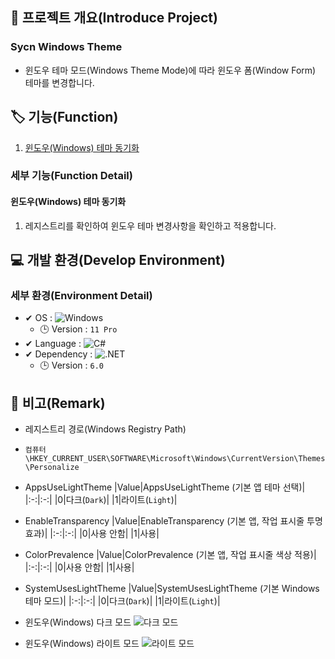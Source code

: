 ## 📕 프로젝트 개요(Introduce Project)

### Sycn Windows Theme

* 윈도우 테마 모드(Windows Theme Mode)에 따라 윈도우 폼(Window Form) 테마를 변경합니다.  

## 🏷️ 기능(Function)

1. [윈도우(Windows) 테마 동기화](#윈도우(Windows)-테마-동기화)

### 세부 기능(Function Detail)

#### 윈도우(Windows) 테마 동기화

   1. 레지스트리를 확인하여 윈도우 테마 변경사항을 확인하고 적용합니다.

## 💻 개발 환경(Develop Environment)

### 세부 환경(Environment Detail)

* ✔ OS : ![Windows](https://img.shields.io/badge/Windows-0078D6?style=flat-square&logo=Windows&logoColor=white)
  * 🕒 Version : `11 Pro`
* ✔ Language : ![C#](https://img.shields.io/badge/CSharp-239120?style=flat-square&logo=C-Sharp&logoColor=white)
* ✔ Dependency : ![.NET](https://img.shields.io/badge/.NET-512BD4?style=flat-square&logo=.NET&logoColor=white)
  * 🕒 Version : `6.0`

## 📖 비고(Remark)

* 레지스트리 경로(Windows Registry Path)
* `컴퓨터\HKEY_CURRENT_USER\SOFTWARE\Microsoft\Windows\CurrentVersion\Themes\Personalize`
* AppsUseLightTheme
   |Value|AppsUseLightTheme (기본 앱 테마 선택)|
   |:-:|:-:|
   |0|다크(`Dark`)|
   |1|라이트(`Light`)|
* EnableTransparency
   |Value|EnableTransparency (기본 앱, 작업 표시줄 투명효과)|
   |:-:|:-:|
   |0|사용 안함|
   |1|사용|
* ColorPrevalence
   |Value|ColorPrevalence (기본 앱, 작업 표시줄 색상 적용)|
   |:-:|:-:|
   |0|사용 안함|
   |1|사용|
* SystemUsesLightTheme
   |Value|SystemUsesLightTheme (기본 Windows 테마 모드)|
   |:-:|:-:|
   |0|다크(`Dark`)|
   |1|라이트(`Light`)|

* 윈도우(Windows) 다크 모드
![다크 모드](../SyncWindowsTheme/Image/Dark.PNG)

* 윈도우(Windows) 라이트 모드
![라이트 모드](../SyncWindowsTheme/Image/Light.PNG)
